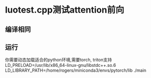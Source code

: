 # luotest.cpp测试attention前向
## 编译相同
## 运行
你需要动态加载适合的python环境,需要torch, triton支持
 LD_PRELOAD=/usr/lib/x86_64-linux-gnu/libstdc++.so.6 LD_LIBRARY_PATH=/home/rogers/miniconda3/envs/pytorch/lib ./main
